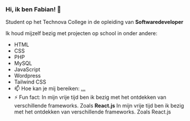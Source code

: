### Hi, ik ben Fabian!  👋

Student op het Technova College in de opleiding van **Softwaredeveloper** 

Ik houd mijzelf bezig met projecten op school in onder andere:

- HTML
- CSS
- PHP
- MySQL 
- JavaScript
-  Wordpress
- Tailwind CSS
- 📫 Hoe kan je mij bereiken: [...](https://fabianwalter.nl/)
- ⚡ Fun fact: In mijn vrije tijd ben ik bezig met het ontdekken van verschillende frameworks. Zoals **React.js**
In mijn vrije tijd ben ik bezig met het ontdekken van verschillende frameworks. Zoals React.js

